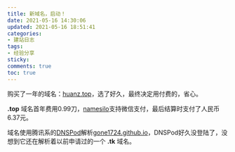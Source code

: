 ```yaml
---
title: 新域名，启动！
date: 2021-05-16 14:30:06
updated: 2021-05-16 18:51:41
categories:
- 建站日志
tags:
- 经验分享
sticky:
comments: true
toc: true
---
```


购买了一年的域名：[huanz.top](https://huanz.top/)，选了好久，最终决定用付费的，省心。
<!-- more -->

**.top** 域名首年费用0.99刀，[namesilo](https://www.namesilo.com/)支持微信支付，最后结算时支付了人民币6.37元。

域名使用腾讯系的[DNSPod](https://www.dnspod.cn/)解析[gone1724.github.io](https://github.com/gone1724/gone1724.github.io "项目地址")，DNSPod好久没登陆了，没想到它还在解析着以前申请过的一个 **.tk** 域名。

